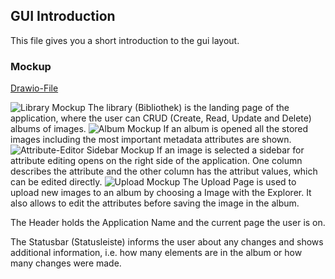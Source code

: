 ## GUI Introduction
This file gives you a short introduction to the gui layout.

### Mockup
[Drawio-File](./GUI/MetaImageManager.drawio)  

<image src="./GUI/Library.svg" alt="Library Mockup">
The library (Bibliothek) is the landing page of the application, where the user can CRUD (Create, Read, Update and Delete) albums of images.  

<image src="./GUI/Album.svg" alt="Album Mockup">
If an album is opened all the stored images including the most important metadata attributes are shown.  

<image src="./GUI/Attribute_Editor.svg" alt="Attribute-Editor Sidebar Mockup">
If an image is selected a sidebar for attribute editing opens on the right side of the application. One column describes the attribute and the other column has the attribut values, which can be edited directly.  

<image src="./GUI/Upload.svg" alt="Upload Mockup">
The Upload Page is used to upload new images to an album by choosing a Image with the Explorer. It also allows to edit the attributes before saving the image in the album.

The Header holds the Application Name and the current page the user is on.  

The Statusbar (Statusleiste) informs the user about any changes and shows additional information, i.e. how many elements are in the album or how many changes were made.
